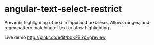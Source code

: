 angular-text-select-restrict
============================

Prevents highlighting of text in input and textareas, Allows ranges, and regex pattern matching of text to allow highlighting.

Live demo
http://plnkr.co/edit/bbKRBl?p=preview
